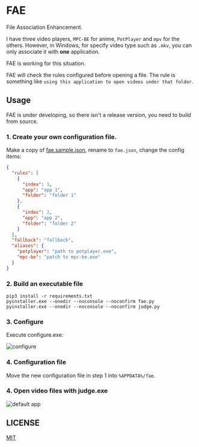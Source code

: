 # FAE

File Association Enhancement.

I have three video players, `MPC-BE` for anime, `PotPlayer` and `mpv` for the others. 
However, in Windows, for specify video type such as `.mkv`, you can only associate it with **one** application.

FAE is working for this situation.

FAE will check the rules configured before opening a file.
The rule is something like `using this application to open videos under that folder`.

## Usage

FAE is under developing, so there isn't a release version, you need to build from source.

### 1. Create your own configuration file.

Make a copy of [fae.sample.json](fae.sample.json), rename to `fae.json`, change the config items:

```json
{
  "rules": [
    {
      "index": 1,
      "app": "app 1",
      "folder": "folder 1"
    },
    {
      "index": 2,
      "app": "app 2",
      "folder": "folder 2"
    }
  ],
  "fallback": "fallback",
  "aliases": {
    "potplayer": "path to potplayer.exe",
    "mpc-be": "patch to mpc-be.exe"
  }
}
```

### 2. Build an executable file

```shell
pip3 install -r requirements.txt
pyinstaller.exe --onedir --noconsole --noconfirm fae.py
pyinstaller.exe --onedir --noconsole --noconfirm judge.py
```

### 3. Configure

Execute configure.exe:

![configure](resources/configure.png)

### 4. Configuration file

Move the new configuration file in step 1 into `%APPDATA%/fae`.

### 4. Open video files with judge.exe

![default app](resources/default_app.png)

## LICENSE

[MIT](LICENSE)
